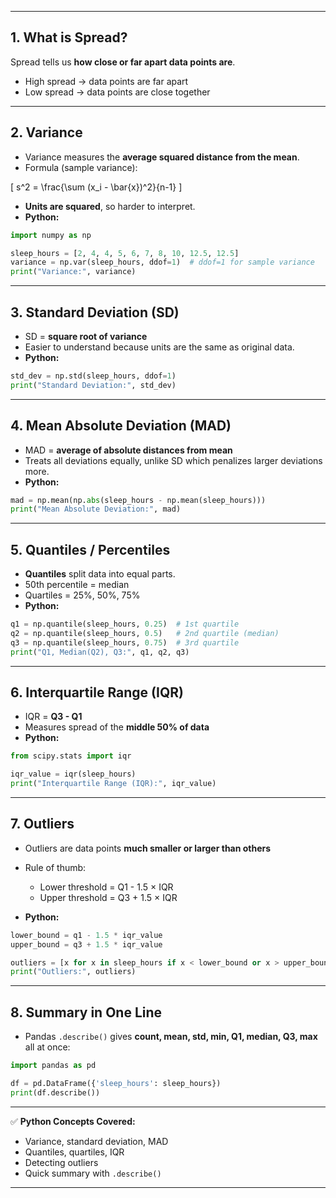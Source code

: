 
---

## **1. What is Spread?**

Spread tells us **how close or far apart data points are**.

* High spread → data points are far apart
* Low spread → data points are close together

---

## **2. Variance**

* Variance measures the **average squared distance from the mean**.
* Formula (sample variance):

[
s^2 = \frac{\sum (x_i - \bar{x})^2}{n-1}
]

* **Units are squared**, so harder to interpret.
* **Python:**

```python
import numpy as np

sleep_hours = [2, 4, 4, 5, 6, 7, 8, 10, 12.5, 12.5]
variance = np.var(sleep_hours, ddof=1)  # ddof=1 for sample variance
print("Variance:", variance)
```

---

## **3. Standard Deviation (SD)**

* SD = **square root of variance**
* Easier to understand because units are the same as original data.
* **Python:**

```python
std_dev = np.std(sleep_hours, ddof=1)
print("Standard Deviation:", std_dev)
```

---

## **4. Mean Absolute Deviation (MAD)**

* MAD = **average of absolute distances from mean**
* Treats all deviations equally, unlike SD which penalizes larger deviations more.
* **Python:**

```python
mad = np.mean(np.abs(sleep_hours - np.mean(sleep_hours)))
print("Mean Absolute Deviation:", mad)
```

---

## **5. Quantiles / Percentiles**

* **Quantiles** split data into equal parts.
* 50th percentile = median
* Quartiles = 25%, 50%, 75%
* **Python:**

```python
q1 = np.quantile(sleep_hours, 0.25)  # 1st quartile
q2 = np.quantile(sleep_hours, 0.5)   # 2nd quartile (median)
q3 = np.quantile(sleep_hours, 0.75)  # 3rd quartile
print("Q1, Median(Q2), Q3:", q1, q2, q3)
```

---

## **6. Interquartile Range (IQR)**

* IQR = **Q3 - Q1**
* Measures spread of the **middle 50% of data**
* **Python:**

```python
from scipy.stats import iqr

iqr_value = iqr(sleep_hours)
print("Interquartile Range (IQR):", iqr_value)
```

---

## **7. Outliers**

* Outliers are data points **much smaller or larger than others**
* Rule of thumb:

  * Lower threshold = Q1 - 1.5 × IQR
  * Upper threshold = Q3 + 1.5 × IQR
* **Python:**

```python
lower_bound = q1 - 1.5 * iqr_value
upper_bound = q3 + 1.5 * iqr_value

outliers = [x for x in sleep_hours if x < lower_bound or x > upper_bound]
print("Outliers:", outliers)
```

---

## **8. Summary in One Line**

* Pandas `.describe()` gives **count, mean, std, min, Q1, median, Q3, max** all at once:

```python
import pandas as pd

df = pd.DataFrame({'sleep_hours': sleep_hours})
print(df.describe())
```

---

✅ **Python Concepts Covered:**

* Variance, standard deviation, MAD
* Quantiles, quartiles, IQR
* Detecting outliers
* Quick summary with `.describe()`

---


